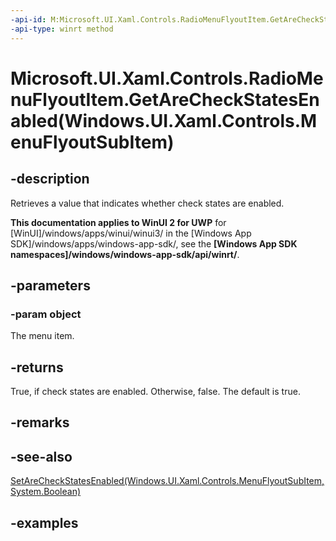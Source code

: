 ```yaml
---
-api-id: M:Microsoft.UI.Xaml.Controls.RadioMenuFlyoutItem.GetAreCheckStatesEnabled(Windows.UI.Xaml.Controls.MenuFlyoutSubItem)
-api-type: winrt method
---
```


# Microsoft.UI.Xaml.Controls.RadioMenuFlyoutItem.GetAreCheckStatesEnabled(Windows.UI.Xaml.Controls.MenuFlyoutSubItem)

<!--
public static bool GetAreCheckStatesEnabled (Windows.UI.Xaml.Controls.MenuFlyoutSubItem object);
-->

## -description

Retrieves a value that indicates whether check states are enabled.

**This documentation applies to WinUI 2 for UWP** for [WinUI]/windows/apps/winui/winui3/ in the [Windows App SDK]/windows/apps/windows-app-sdk/, see the **[Windows App SDK namespaces]/windows/windows-app-sdk/api/winrt/**.

## -parameters

### -param object

The menu item.

## -returns

True, if check states are enabled. Otherwise, false. The default is true.

## -remarks

## -see-also

[SetAreCheckStatesEnabled(Windows.UI.Xaml.Controls.MenuFlyoutSubItem,System.Boolean)](radiomenuflyoutitem_setarecheckstatesenabled_1784745447.md)

## -examples
